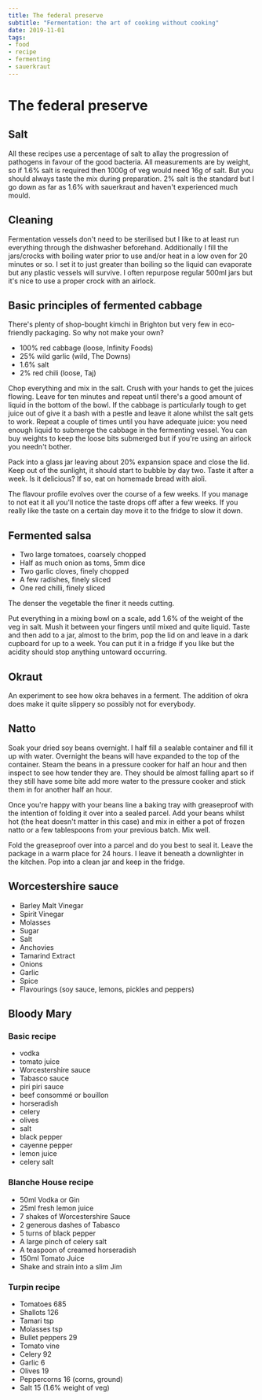 ```yaml
---
title: The federal preserve
subtitle: "Fermentation: the art of cooking without cooking"
date: 2019-11-01
tags:
- food
- recipe
- fermenting
- sauerkraut
---
```


# The federal preserve
## Salt
All these recipes use a percentage of salt to allay the progression of
pathogens in favour of the good bacteria. All measurements are by weight, so if
1.6% salt is required then 1000g of veg would need 16g of salt. But you should
always taste the mix during preparation. 2% salt is the standard but I go down
as far as 1.6% with sauerkraut and haven't experienced much mould.

## Cleaning
Fermentation vessels don't need to be sterilised but I like to at least run
everything through the dishwasher beforehand. Additionally I fill the
jars/crocks with boiling water prior to use and/or heat in a low oven for 20
minutes or so. I set it to just greater than boiling so the liquid can
evaporate but any plastic vessels will survive. I often repurpose regular 500ml
jars but it's nice to use a proper crock with an airlock.

## Basic principles of fermented cabbage
There's plenty of shop-bought kimchi in Brighton but very few in eco-friendly
packaging. So why not make your own?

- 100% red cabbage (loose, Infinity Foods)
- 25% wild garlic (wild, The Downs)
- 1.6% salt
- 2% red chili (loose, Taj)

Chop everything and mix in the salt. Crush with your hands to get the juices
flowing. Leave for ten minutes and repeat until there's a good amount of liquid
in the bottom of the bowl. If the cabbage is particularly tough to get juice
out of give it a bash with a pestle and leave it alone whilst the salt gets to
work. Repeat a couple of times until you have adequate juice: you need enough
liquid to submerge the cabbage in the fermenting vessel. You can buy weights to
keep the loose bits submerged but if you're using an airlock you needn't
bother.

Pack into a glass jar leaving about 20% expansion space and close the lid. Keep
out of the sunlight, it should start to bubble by day two. Taste it after a
week. Is it delicious? If so, eat on homemade bread with aioli.

The flavour profile evolves over the course of a few weeks. If you manage to
not eat it all you'll notice the taste drops off after a few weeks. If you
really like the taste on a certain day move it to the fridge to slow it down.

## Fermented salsa
- Two large tomatoes, coarsely chopped
- Half as much onion as toms, 5mm dice
- Two garlic cloves, finely chopped
- A few radishes, finely sliced
- One red chilli, finely sliced

The denser the vegetable the finer it needs cutting.

Put everything in a mixing bowl on a scale, add 1.6% of the weight of the veg
in salt. Mush it between your fingers until mixed and quite liquid. Taste and
then add to a jar, almost to the brim, pop the lid on and leave in a dark
cupboard for up to a week. You can put it in a fridge if you like but the
acidity should stop anything untoward occurring.

## Okraut
An experiment to see how okra behaves in a ferment. The addition of okra does
make it quite slippery so possibly not for everybody.

## Natto
Soak your dried soy beans overnight. I half fill a sealable container and fill
it up with water. Overnight the beans will have expanded to the top of the
container. Steam the beans in a pressure cooker for half an hour and then
inspect to see how tender they are. They should be almost falling apart so if
they still have some bite add more water to the pressure cooker and stick them
in for another half an hour.

Once you're happy with your beans line a baking tray with greaseproof with the
intention of folding it over into a sealed parcel. Add your beans whilst hot
(the heat doesn't matter in this case) and mix in either a pot of frozen natto
or a few tablespoons from your previous batch. Mix well.

Fold the greaseproof over into a parcel and do you best to seal it. Leave the
package in a warm place for 24 hours. I leave it beneath a downlighter in the
kitchen. Pop into a clean jar and keep in the fridge.

## Worcestershire sauce
- Barley Malt Vinegar
- Spirit Vinegar
- Molasses
- Sugar
- Salt
- Anchovies
- Tamarind Extract
- Onions
- Garlic
- Spice
- Flavourings (soy sauce, lemons, pickles and peppers)

## Bloody Mary
### Basic recipe
- vodka
- tomato juice
- Worcestershire sauce
- Tabasco sauce
- piri piri sauce
- beef consommé or bouillon
- horseradish
- celery
- olives
- salt
- black pepper
- cayenne pepper
- lemon juice
- celery salt

### Blanche House recipe
- 50ml Vodka or Gin
- 25ml fresh lemon juice
- 7 shakes of Worcestershire Sauce
- 2 generous dashes of Tabasco
- 5 turns of black pepper
- A large pinch of celery salt
- A teaspoon of creamed horseradish
- 150ml Tomato Juice
- Shake and strain into a slim Jim

### Turpin recipe
- Tomatoes 685
- Shallots 126
- Tamari tsp
- Molasses tsp
- Bullet peppers 29
- Tomato vine
- Celery 92
- Garlic 6
- Olives 19
- Peppercorns 16 (corns, ground)
- Salt 15 (1.6% weight of veg)
